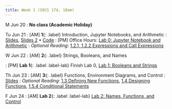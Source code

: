 ```yaml
---
title: Week 1 (SOCS 174, 10am)
---
```


M Jun 20
: **No class (Academic Holiday)**

Tu Jun 21
: [AM] **1**{: .label} Introduction, Jupyter Notebooks, and Arithmetic
  : [Slides](https://docs.google.com/presentation/d/1aR_-5bu12cvzLpkZVRm8za4y45v8LCNKK-FVFum1Ph0/edit?usp=sharing), [Slides 2](https://docs.google.com/presentation/d/13OlIVWCwdtvQzL-dDhwLTTdpmVOj-27-kJWGE7au8Bs/edit?usp=sharing) &#8226; [Code](#)
: [PM] Office Hours: [Lab 0: Jupyter Notebook and Arithmetic](https://cs61a.org/lab/lab00/) 
: *Optional Reading*: [1.2.1, 1.2.2 Expressions and Call Expressions](http://composingprograms.com/pages/12-elements-of-programming.html#names-and-the-environment)

W Jun 22
: [AM] **2**{: .label} Strings, Booleans, and Names
  <!--: [Slides](#) &#8226; [Code](#)-->
: [PM] **Lab 1**{: .label .label-lab} Finish Lab 0, [Lab 1: Booleans and Strings]()

Th Jun 23
: [AM] **3**{: .label} Functions, Environment Diagrams, and Control
  : [Slides](https://cs61a.org/assets/slides/02-Functions.pdf)
: *Optional Reading*: [1.3 Defining New Functions](http://composingprograms.com/pages/13-defining-new-functions.html), [1.4 Designing Functions](http://composingprograms.com/pages/14-designing-functions.html), [1.5.4 Conditional Statements](http://composingprograms.com/pages/14-designing-functions.html)

F Jun 24
: [AM] **Lab 2**{: .label .label-lab} [Lab 2: Names, Functions, and Control](https://cs61a.org/lab/lab01/)
